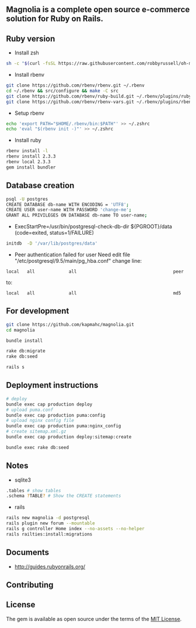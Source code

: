 Magnolia is a complete open source e-commerce solution for Ruby on Rails.
---

## Ruby version
* Install zsh
```bash
sh -c "$(curl -fsSL https://raw.githubusercontent.com/robbyrussell/oh-my-zsh/master/tools/install.sh)"
```

* Install rbenv
```bash
git clone https://github.com/rbenv/rbenv.git ~/.rbenv
cd ~/.rbenv && src/configure && make -C src
git clone https://github.com/rbenv/ruby-build.git ~/.rbenv/plugins/ruby-build
git clone https://github.com/rbenv/rbenv-vars.git ~/.rbenv/plugins/rbenv-vars
```

* Setup rbenv
```bash
echo 'export PATH="$HOME/.rbenv/bin:$PATH"' >> ~/.zshrc
echo 'eval "$(rbenv init -)"' >> ~/.zshrc
```

* Install ruby
```bash
rbenv install -l
rbenv install 2.3.3
rbenv local 2.3.3
gem install bundler
```

## Database creation
```bash
psql -U postgres
CREATE DATABASE db-name WITH ENCODING = 'UTF8';
CREATE USER user-name WITH PASSWORD 'change-me';
GRANT ALL PRIVILEGES ON DATABASE db-name TO user-name;
```

* ExecStartPre=/usr/bin/postgresql-check-db-dir ${PGROOT}/data (code=exited, status=1/FAILURE)

```bash
initdb  -D '/var/lib/postgres/data'
```

* Peer authentication failed for user
Need edit file "/etc/postgresql/9.5/main/pg_hba.conf" change line:
```
local   all             all                                     peer
```
to:
```
local   all             all                                     md5
```

## For development
```bash
git clone https://github.com/kapmahc/magnolia.git
cd magnolia

bundle install

rake db:migrate
rake db:seed

rails s
```

## Deployment instructions

```bash
# deploy
bundle exec cap production deploy
# upload puma.conf
bundle exec cap production puma:config
# upload nginx config file
bundle exec cap production puma:nginx_config
# create sitemap.xml.gz
bundle exec cap production deploy:sitemap:create
```

```bash
bundle exec rake db:seed
```

## Notes

* sqlite3
```bash
.tables # show tables
.schema ?TABLE? # Show the CREATE statements
```

* rails
```bash
rails new magnolia -d postgresql
rails plugin new forum --mountable
rails g controller Home index --no-assets --no-helper
rails railties:install:migrations
```

## Documents

- http://guides.rubyonrails.org/

## Contributing

## License
The gem is available as open source under the terms of the [MIT License](http://opensource.org/licenses/MIT).
